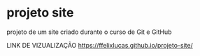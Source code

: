 # projeto site
 projeto de um site criado durante o curso de Git e GitHub
 
 LINK DE VIZUALIZAÇÃO
 https://ffelixlucas.github.io/projeto-site/
